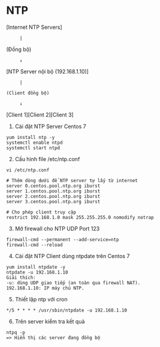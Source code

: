 # NTP
[Internet NTP Servers]

         |
         
   (Đồng bộ)
   
         ↓
         
[NTP Server nội bộ (192.168.1.10)]

         |
         
    (Client đồng bộ)
    
         ↓
         
[Client 1][Client 2][Client 3]

1. Cài đặt NTP Server Centos 7
```
yum install ntp -y
systemctl enable ntpd
systemctl start ntpd
```
2. Cấu hình file /etc/ntp.conf
```
vi /etc/ntp.conf

# Thêm dòng dưới để NTP server tự lấy từ internet
server 0.centos.pool.ntp.org iburst
server 1.centos.pool.ntp.org iburst
server 2.centos.pool.ntp.org iburst
server 3.centos.pool.ntp.org iburst

# Cho phép client truy cập
restrict 192.168.1.0 mask 255.255.255.0 nomodify notrap
```
3. Mở firewall cho NTP UDP Port 123
```
firewall-cmd --permanent --add-service=ntp
firewall-cmd --reload
```
4. Cài đặt NTP Client dùng ntpdate trên Centos 7
```
yum install ntpdate -y
ntpdate -u 192.168.1.10
Giải thích:
-u: dùng UDP giao tiếp (an toàn qua firewall NAT).
192.168.1.10: IP máy chủ NTP.
```
5. Thiết lập ntp với cron
```
*/5 * * * * /usr/sbin/ntpdate -u 192.168.1.10
```

6. Trên server kiểm tra kết quả
```
ntpq -p
=> Hiển thị các server đang đồng bộ
```

